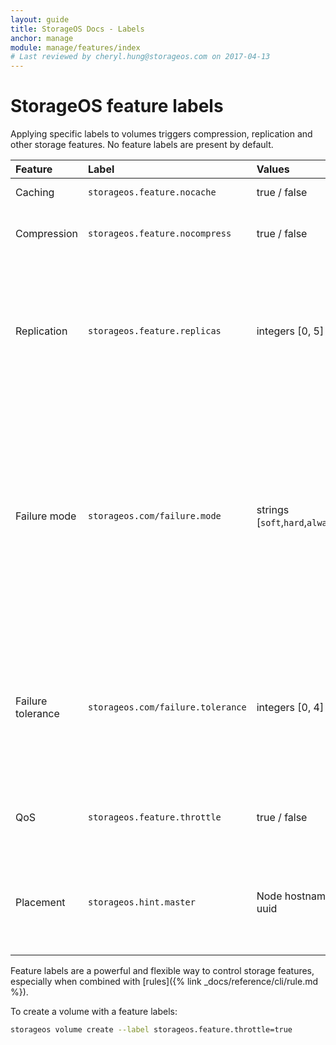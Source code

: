 ```yaml
---
layout: guide
title: StorageOS Docs - Labels
anchor: manage
module: manage/features/index
# Last reviewed by cheryl.hung@storageos.com on 2017-04-13
---
```


# StorageOS feature labels

Applying specific labels to volumes triggers compression, replication and other
storage features. No feature labels are present by default.

| Feature     | Label                           | Values         | Description                                              |
|:------------|:--------------------------------|:---------------|:---------------------------------------------------------|
| Caching     | `storageos.feature.nocache`     | true / false   | Switches off caching. |
| Compression | `storageos.feature.nocompress`  | true / false   | Switches off compression of data at rest and in transit. |
| Replication | `storageos.feature.replicas`    | integers [0, 5]| Replicates entire volume across nodes. Typically 1 replica is sufficient (2 copies of the data); more than 2 replicas is not recommended. |
| Failure mode | `storageos.com/failure.mode`   | strings [`soft`,`hard`,`alwayson`] | Soft failure mode works together with the failure tolerance. Hard is a mode where any loss in desired replicas count will mark volume as unavailable. AlwaysOn is a mode where as long as master is alive volume will be writable. |
| Failure tolerance | `storageos.com/failure.tolerance` | integers [0, 4] | Specifies how many failed replicas to tolerate, defaults to (Replicas - 1) if Replicas > 0, so if replicas > 2 it will default to 1, if replicas > 3 , tolerance will be 2. |
| QoS         | `storageos.feature.throttle`    | true / false   | Deprioritizes traffic by reducing the rate of disk I/O.  |
| Placement   | `storageos.hint.master`         | Node hostname or uuid   | Requests master volume placement on the specified node.  Will use another node if request can't be satisfied. |


Feature labels are a powerful and flexible way to control storage features,
especially when combined with [rules]({% link _docs/reference/cli/rule.md %}).

To create a volume with a feature labels:

```bash
storageos volume create --label storageos.feature.throttle=true
```
